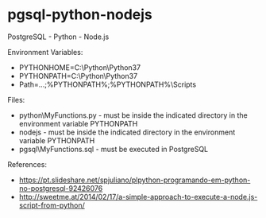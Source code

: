 # pgsql-python-nodejs

PostgreSQL - Python - Node.js

Environment Variables:
- PYTHONHOME=C:\Python\Python37
- PYTHONPATH=C:\Python\Python37
- Path=...;%PYTHONPATH%;%PYTHONPATH%\Scripts

Files:

- python\MyFunctions.py - must be inside the indicated directory in the environment variable PYTHONPATH
- nodejs - must be inside the indicated directory in the environment variable PYTHONPATH
- pgsql\MyFunctions.sql - must be executed in PostgreSQL

References:
- https://pt.slideshare.net/spjuliano/plpython-programando-em-python-no-postgresql-92426076
- http://sweetme.at/2014/02/17/a-simple-approach-to-execute-a-node.js-script-from-python/
